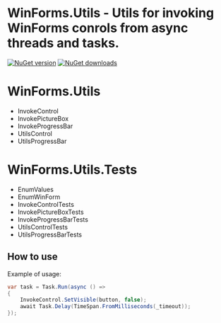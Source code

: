 # **WinForms.Utils** - Utils for invoking WinForms conrols from async threads and tasks.

[![NuGet version](https://img.shields.io/nuget/v/WinForms.Utils.svg?style=flat)](https://www.nuget.org/packages/WinForms.Utils/)
[![NuGet downloads](https://img.shields.io/nuget/dt/WinForms.Utils.svg)](https://www.nuget.org/packages/WinForms.Utils/)

# WinForms.Utils
- InvokeControl
- InvokePictureBox
- InvokeProgressBar
- UtilsControl
- UtilsProgressBar

# WinForms.Utils.Tests
- EnumValues
- EnumWinForm
- InvokeControlTests
- InvokePictureBoxTests
- InvokeProgressBarTests
- UtilsControlTests
- UtilsProgressBarTests

## How to use
Example of usage:

```C#
var task = Task.Run(async () =>
{
    InvokeControl.SetVisible(button, false);
    await Task.Delay(TimeSpan.FromMilliseconds(_timeout));
});
```

